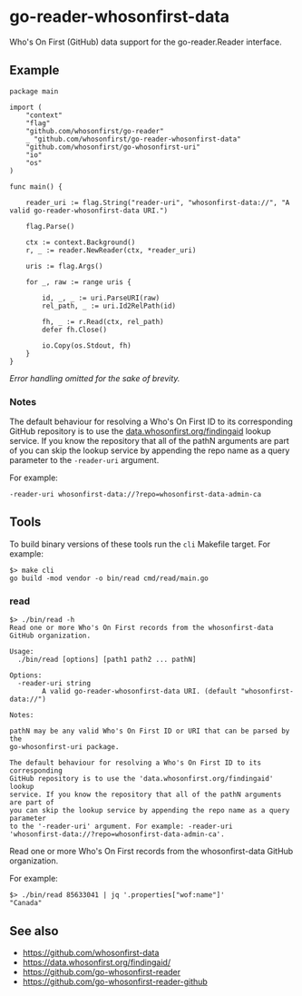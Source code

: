 # go-reader-whosonfirst-data

Who's On First (GitHub) data support for the go-reader.Reader interface.

## Example

```
package main

import (
	"context"
	"flag"
	"github.com/whosonfirst/go-reader"
	_ "github.com/whosonfirst/go-reader-whosonfirst-data"
	"github.com/whosonfirst/go-whosonfirst-uri"
	"io"
	"os"
)

func main() {

	reader_uri := flag.String("reader-uri", "whosonfirst-data://", "A valid go-reader-whosonfirst-data URI.")
	
	flag.Parse()

	ctx := context.Background()
	r, _ := reader.NewReader(ctx, *reader_uri)

	uris := flag.Args()

	for _, raw := range uris {

		id, _, _ := uri.ParseURI(raw)
		rel_path, _ := uri.Id2RelPath(id)

		fh, _ := r.Read(ctx, rel_path)
		defer fh.Close()

		io.Copy(os.Stdout, fh)
	}
}
```

_Error handling omitted for the sake of brevity._

### Notes

The default behaviour for resolving a Who's On First ID to its corresponding GitHub repository is to use the [data.whosonfirst.org/findingaid](https://data.whosonfirst.org/findingaid/) lookup service. If you know the repository that all of the pathN arguments are part of you can skip the lookup service by appending the repo name as a query parameter to the `-reader-uri` argument.

For example:

```
-reader-uri whosonfirst-data://?repo=whosonfirst-data-admin-ca
```

## Tools

To build binary versions of these tools run the `cli` Makefile target. For example:

```
$> make cli
go build -mod vendor -o bin/read cmd/read/main.go
```

### read

```
$> ./bin/read -h
Read one or more Who's On First records from the whosonfirst-data GitHub organization.

Usage:
  ./bin/read [options] [path1 path2 ... pathN]

Options:
  -reader-uri string
    	A valid go-reader-whosonfirst-data URI. (default "whosonfirst-data://")

Notes:

pathN may be any valid Who's On First ID or URI that can be parsed by the
go-whosonfirst-uri package.

The default behaviour for resolving a Who's On First ID to its corresponding
GitHub repository is to use the 'data.whosonfirst.org/findingaid' lookup
service. If you know the repository that all of the pathN arguments are part of
you can skip the lookup service by appending the repo name as a query parameter
to the '-reader-uri' argument. For example: -reader-uri
'whosonfirst-data://?repo=whosonfirst-data-admin-ca'.
```

Read one or more Who's On First records from the whosonfirst-data GitHub organization.

For example:

```
$> ./bin/read 85633041 | jq '.properties["wof:name"]'
"Canada"
```

## See also

* https://github.com/whosonfirst-data
* https://data.whosonfirst.org/findingaid/
* https://github.com/go-whosonfirst-reader
* https://github.com/go-whosonfirst-reader-github

